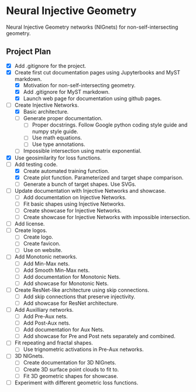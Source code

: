 # Neural Injective Geometry
Neural Injective Geometry networks (NIGnets) for non-self-intersecting geometry.


## Project Plan
- [x] Add .gitignore for the project.
- [x] Create first cut documentation pages using Jupyterbooks and MyST markdown.
    - [x] Motivation for non-self-intersecting geometry.
    - [x] Add .gitignore for MyST markdown.
    - [x] Launch web page for documentation using github pages.
- [ ] Create Injective Networks.
    - [x] Basic architecture.
    - [ ] Generate proper documentation.
        - [ ] Proper docstrings. Follow Google python coding style guide and numpy style guide.
        - [ ] Use math equations.
        - [ ] Use type annotations.
    - [ ] Impossible intersection using matrix exponential.
- [x] Use geosimilarity for loss functions.
- [ ] Add testing code.
    - [x] Create automated training function.
    - [x] Create plot function. Parameterized and target shape comparison.
    - [ ] Generate a bunch of target shapes. Use SVGs.
- [ ] Update documentation with Injective Networks and showcase.
    - [ ] Add documentation on Injective Networks.
    - [ ] Fit basic shapes using Injective Networks.
    - [ ] Create showcase for Injective Networks.
    - [ ] Create showcase for Injective Networks with impossible intersection.
- [ ] Add license.
- [ ] Create logos.
    - [ ] Create logo.
    - [ ] Create favicon.
    - [ ] Use on website.
- [ ] Add Monotonic networks.
    - [ ] Add Min-Max nets.
    - [ ] Add Smooth Min-Max nets.
    - [ ] Add documentation for Monotonic Nets.
    - [ ] Add showcase for Monotonic Nets.
- [ ] Create ResNet-like architecture using skip connections.
    - [ ] Add skip connections that preserve injectivity.
    - [ ] Add showcase for ResNet architecture.
- [ ] Add Auxilliary networks.
    - [ ] Add Pre-Aux nets.
    - [ ] Add Post-Aux nets.
    - [ ] Add documentation for Aux Nets.
    - [ ] Add showcase for Pre and Post nets separately and combined.
- [ ] Fit repeating and fractal shapes.
    - [ ] Use trignometric activations in Pre-Aux networks.
- [ ] 3D NIGnets.
    - [ ] Create documentation for 3D NIGnets.
    - [ ] Create 3D surface point clouds to fit to.
    - [ ] Fit 3D geometric shapes for showcase.
- [ ] Experiment with different geometric loss functions.